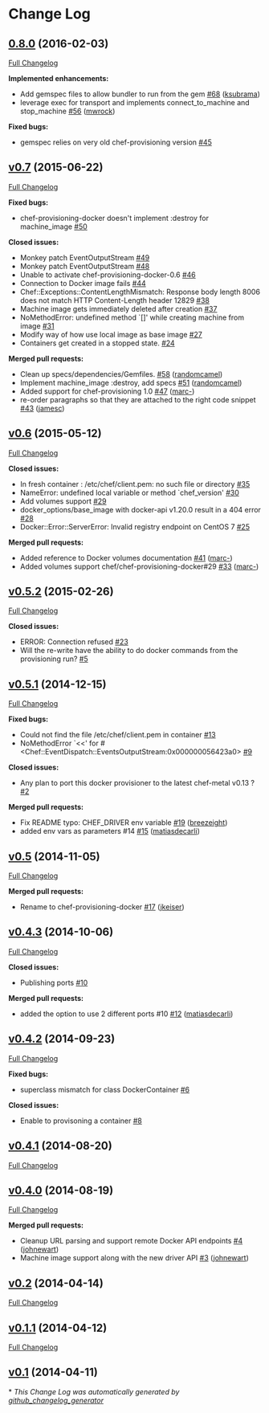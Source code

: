 # Change Log

## [0.8.0](https://github.com/chef/chef-provisioning-docker/tree/0.8.0) (2016-02-03)
[Full Changelog](https://github.com/chef/chef-provisioning-docker/compare/v0.7...0.8.0)

**Implemented enhancements:**

- Add gemspec files to allow bundler to run from the gem [\#68](https://github.com/chef/chef-provisioning-docker/pull/68) ([ksubrama](https://github.com/ksubrama))
- leverage exec for transport and implements connect\_to\_machine and stop\_machine [\#56](https://github.com/chef/chef-provisioning-docker/pull/56) ([mwrock](https://github.com/mwrock))

**Fixed bugs:**

- gemspec relies on very old chef-provisioning version [\#45](https://github.com/chef/chef-provisioning-docker/issues/45)

## [v0.7](https://github.com/chef/chef-provisioning-docker/tree/v0.7) (2015-06-22)
[Full Changelog](https://github.com/chef/chef-provisioning-docker/compare/v0.6...v0.7)

**Fixed bugs:**

- chef-provisioning-docker doesn't implement :destroy for machine\_image [\#50](https://github.com/chef/chef-provisioning-docker/issues/50)

**Closed issues:**

- Monkey patch EventOutputStream  [\#49](https://github.com/chef/chef-provisioning-docker/issues/49)
- Monkey patch EventOutputStream  [\#48](https://github.com/chef/chef-provisioning-docker/issues/48)
- Unable to activate chef-provisioning-docker-0.6 [\#46](https://github.com/chef/chef-provisioning-docker/issues/46)
- Connection to Docker image fails [\#44](https://github.com/chef/chef-provisioning-docker/issues/44)
- Chef::Exceptions::ContentLengthMismatch: Response body length 8006 does not match HTTP Content-Length header 12829 [\#38](https://github.com/chef/chef-provisioning-docker/issues/38)
- Machine image gets immediately deleted after creation [\#37](https://github.com/chef/chef-provisioning-docker/issues/37)
- NoMethodError: undefined method `\[\]' while creating machine from image [\#31](https://github.com/chef/chef-provisioning-docker/issues/31)
- Modify way of how use local image as base image [\#27](https://github.com/chef/chef-provisioning-docker/issues/27)
- Containers get created in a stopped state. [\#24](https://github.com/chef/chef-provisioning-docker/issues/24)

**Merged pull requests:**

- Clean up specs/dependencies/Gemfiles. [\#58](https://github.com/chef/chef-provisioning-docker/pull/58) ([randomcamel](https://github.com/randomcamel))
- Implement machine\_image :destroy, add specs [\#51](https://github.com/chef/chef-provisioning-docker/pull/51) ([randomcamel](https://github.com/randomcamel))
- Added support for chef-provisioning 1.0 [\#47](https://github.com/chef/chef-provisioning-docker/pull/47) ([marc-](https://github.com/marc-))
- re-order paragraphs so that they are attached to the right code snippet [\#43](https://github.com/chef/chef-provisioning-docker/pull/43) ([jamesc](https://github.com/jamesc))

## [v0.6](https://github.com/chef/chef-provisioning-docker/tree/v0.6) (2015-05-12)
[Full Changelog](https://github.com/chef/chef-provisioning-docker/compare/v0.5.2...v0.6)

**Closed issues:**

- In fresh container : /etc/chef/client.pem: no such file or directory [\#35](https://github.com/chef/chef-provisioning-docker/issues/35)
- NameError: undefined local variable or method `chef\_version' [\#30](https://github.com/chef/chef-provisioning-docker/issues/30)
- Add volumes support [\#29](https://github.com/chef/chef-provisioning-docker/issues/29)
- docker\_options/base\_image with docker-api v1.20.0 result in a 404 error [\#28](https://github.com/chef/chef-provisioning-docker/issues/28)
- Docker::Error::ServerError: Invalid registry endpoint on CentOS 7 [\#25](https://github.com/chef/chef-provisioning-docker/issues/25)

**Merged pull requests:**

- Added reference to Docker volumes documentation [\#41](https://github.com/chef/chef-provisioning-docker/pull/41) ([marc-](https://github.com/marc-))
- Added volumes support chef/chef-provisioning-docker\#29 [\#33](https://github.com/chef/chef-provisioning-docker/pull/33) ([marc-](https://github.com/marc-))

## [v0.5.2](https://github.com/chef/chef-provisioning-docker/tree/v0.5.2) (2015-02-26)
[Full Changelog](https://github.com/chef/chef-provisioning-docker/compare/v0.5.1...v0.5.2)

**Closed issues:**

- ERROR: Connection refused [\#23](https://github.com/chef/chef-provisioning-docker/issues/23)
- Will the re-write have the ability to do docker commands from the provisioning run? [\#5](https://github.com/chef/chef-provisioning-docker/issues/5)

## [v0.5.1](https://github.com/chef/chef-provisioning-docker/tree/v0.5.1) (2014-12-15)
[Full Changelog](https://github.com/chef/chef-provisioning-docker/compare/v0.5...v0.5.1)

**Fixed bugs:**

- Could not find the file /etc/chef/client.pem in container [\#13](https://github.com/chef/chef-provisioning-docker/issues/13)
- NoMethodError  `\<\<' for \#\<Chef::EventDispatch::EventsOutputStream:0x000000056423a0\> [\#9](https://github.com/chef/chef-provisioning-docker/issues/9)

**Closed issues:**

- Any plan to port this docker provisioner to the latest chef-metal v0.13 ? [\#2](https://github.com/chef/chef-provisioning-docker/issues/2)

**Merged pull requests:**

- Fix README typo: CHEF\_DRIVER env variable [\#19](https://github.com/chef/chef-provisioning-docker/pull/19) ([breezeight](https://github.com/breezeight))
- added env vars as parameters \#14 [\#15](https://github.com/chef/chef-provisioning-docker/pull/15) ([matiasdecarli](https://github.com/matiasdecarli))

## [v0.5](https://github.com/chef/chef-provisioning-docker/tree/v0.5) (2014-11-05)
[Full Changelog](https://github.com/chef/chef-provisioning-docker/compare/v0.4.3...v0.5)

**Merged pull requests:**

- Rename to chef-provisioning-docker [\#17](https://github.com/chef/chef-provisioning-docker/pull/17) ([jkeiser](https://github.com/jkeiser))

## [v0.4.3](https://github.com/chef/chef-provisioning-docker/tree/v0.4.3) (2014-10-06)
[Full Changelog](https://github.com/chef/chef-provisioning-docker/compare/v0.4.2...v0.4.3)

**Closed issues:**

- Publishing ports [\#10](https://github.com/chef/chef-provisioning-docker/issues/10)

**Merged pull requests:**

- added the option to use 2 different ports \#10 [\#12](https://github.com/chef/chef-provisioning-docker/pull/12) ([matiasdecarli](https://github.com/matiasdecarli))

## [v0.4.2](https://github.com/chef/chef-provisioning-docker/tree/v0.4.2) (2014-09-23)
[Full Changelog](https://github.com/chef/chef-provisioning-docker/compare/v0.4.1...v0.4.2)

**Fixed bugs:**

- superclass mismatch for class DockerContainer [\#6](https://github.com/chef/chef-provisioning-docker/issues/6)

**Closed issues:**

- Enable to provisoning a container [\#8](https://github.com/chef/chef-provisioning-docker/issues/8)

## [v0.4.1](https://github.com/chef/chef-provisioning-docker/tree/v0.4.1) (2014-08-20)
[Full Changelog](https://github.com/chef/chef-provisioning-docker/compare/v0.4.0...v0.4.1)

## [v0.4.0](https://github.com/chef/chef-provisioning-docker/tree/v0.4.0) (2014-08-19)
[Full Changelog](https://github.com/chef/chef-provisioning-docker/compare/v0.2...v0.4.0)

**Merged pull requests:**

- Cleanup URL parsing and support remote Docker API endpoints [\#4](https://github.com/chef/chef-provisioning-docker/pull/4) ([johnewart](https://github.com/johnewart))
- Machine image support along with the new driver API  [\#3](https://github.com/chef/chef-provisioning-docker/pull/3) ([johnewart](https://github.com/johnewart))

## [v0.2](https://github.com/chef/chef-provisioning-docker/tree/v0.2) (2014-04-14)
[Full Changelog](https://github.com/chef/chef-provisioning-docker/compare/v0.1.1...v0.2)

## [v0.1.1](https://github.com/chef/chef-provisioning-docker/tree/v0.1.1) (2014-04-12)
[Full Changelog](https://github.com/chef/chef-provisioning-docker/compare/v0.1...v0.1.1)

## [v0.1](https://github.com/chef/chef-provisioning-docker/tree/v0.1) (2014-04-11)


\* *This Change Log was automatically generated by [github_changelog_generator](https://github.com/skywinder/Github-Changelog-Generator)*